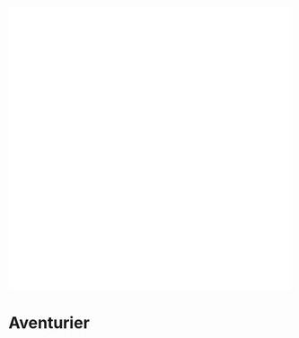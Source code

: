 <div class="icon-container">
  <img src="../_media/metiers/aventurier.png" alt="Aventurier" class="icon-title" data-no-zoom />

# Aventurier <!-- {docsify-ignore} -->

</div>